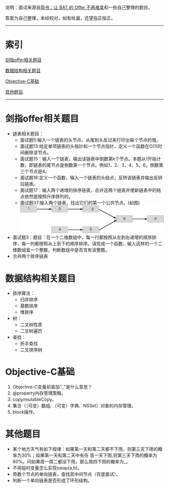 说明：面试来源自[简书：让 BAT 的 Offer 不再难拿](http://www.jianshu.com/p/ee15c1cf9c16)和一些自己整理的题目。

答案为自己整理，未经校对，如有纰漏，还望指正指正。
- - -

# 索引
[剑指offer相关题目](https://github.com/callmeliujian/iOS_Interview/blob/master/剑指offer题目.md)

[数据结构相关题目](https://github.com/callmeliujian/iOS_Interview/blob/master/数据结构相关.md)

[Objective-C基础](https://github.com/callmeliujian/iOS_Interview/blob/master/Objective-C基础.md)

[其他题目](https://github.com/callmeliujian/iOS_Interview/blob/master/其他题目.md)

- - -

# 剑指offer相关题目
- 链表相关题目：
	- 面试题5:输入一个链表的头节点，从尾到头反过来打印出每个节点的值。
	- 面试题13:给定单项链表的头指针和一个节点指针，定义一个函数在O(1)时间删除该节点。
	- 面试题15：输入一个链表，输出该链表中倒数第k个节点。本题从1开始计数，即链表的尾节点是倒数第一个节点。例如1、2、3、4、5、6。倒数第三个节点是4。
	- 面试题16:定义一个函数，输入一个链表的头结点，反转该链表并输出反转后链表。
	- 面试题17：输入两个递增的排序链表，合并这两个链表并使新链表中的结点依然是按照升序排列的。
	- 面试题37:输入两个链表，找出它们的第一个公共节点。(如图)
		![面试题37](media/%E9%9D%A2%E8%AF%95%E9%A2%9837.png)
- 面试题3：题目：在一个二维数组中，每一行都按照从左到右递增的顺序排序，每一列都按照从上到下的顺序排序。请完成一个函数，输入这样的一个二维数组盒一个整数，判断数组中是否含有该整数。
- 合并两个排序链表

# 数据结构相关题目
- 排序算法：
	- 归并排序
	- 基数排序
	- 堆排序
- 树：
	- 二叉树性质
	- 二叉树遍历
- 查找：
	-  折半查找
	-  二叉排序树

# Objective-C基础
1. Objective-C变量前面加"_"是什么意思？
2. @property内存管理策略。
3. copy/mutableCopy。
4. 集合（（可变）数组、（可变）字典、NSSet）对象的内存管理。
5. block操作。

# 其他题目
-  某个地方天气有如下规律：如果第一天和第二天都不下雨，则第三天下雨的概率为30%；如果第一天和第二天中有任 意一天下雨,则第三天下雨的概率为60%。问如果周一周二都没下雨，那么周四下雨的概率为_。
-  不用临时变量怎么实现swap(a,b)。
-  奇数个节点的单向链表，查找其中间节点（百度面试）。
-  判断一个单向链表是否形成了环形结构。


